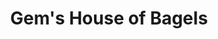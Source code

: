 ---
title: "Gem's House of Bagels"
url: /hazlet-township/gems-house-of-bagels/
shop: convenience
---